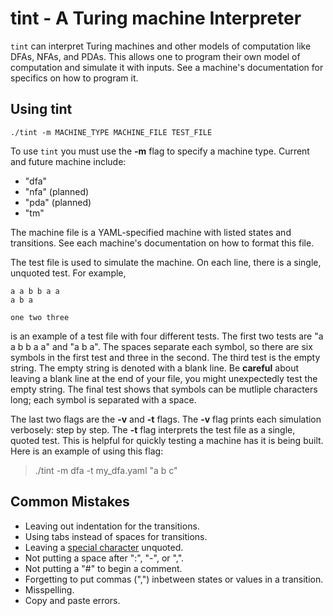 # tint - A Turing machine Interpreter

`tint` can interpret Turing machines and other models of computation like DFAs, NFAs, and PDAs.
This allows one to program their own model of computation and simulate it with inputs.
See a machine's documentation for specifics on how to program it.

## Using tint

```
./tint -m MACHINE_TYPE MACHINE_FILE TEST_FILE
```

To use `tint` you must use the **-m** flag to specify a machine type.
Current and future machine include:
- "dfa"
- "nfa" (planned)
- "pda" (planned)
- "tm"

The machine file is a YAML-specified machine with listed states and transitions.
See each machine's documentation on how to format this file.

The test file is used to simulate the machine.
On each line, there is a single, unquoted test.
For example,
```
a a b b a a
a b a

one two three
```
is an example of a test file with four different tests.
The first two tests are "a a b b a a" and "a b a".
The spaces separate each symbol, so there are six symbols in the first test and three in the second.
The third test is the empty string.
The empty string is denoted with a blank line.
Be **careful** about leaving a blank line at the end of your file, you might unexpectedly test the empty string.
The final test shows that symbols can be mutliple characters long; each symbol is separated with a space.

The last two flags are the **-v** and **-t** flags.
The **-v** flag prints each simulation verbosely: step by step.
The **-t** flag interprets the test file as a single, quoted test.
This is helpful for quickly testing a machine has it is being built.
Here is an example of using this flag:
> ./tint -m dfa -t my_dfa.yaml "a b c"

## Common Mistakes

* Leaving out indentation for the transitions.
* Using tabs instead of spaces for transitions.
* Leaving a [special character](https://yaml.org/spec/1.2/spec.html#Characters) unquoted.
* Not putting a space after ":", "-", or ",".
* Not putting a "#" to begin a comment.
* Forgetting to put commas (",") inbetween states or values in a transition.
* Misspelling.
* Copy and paste errors.
